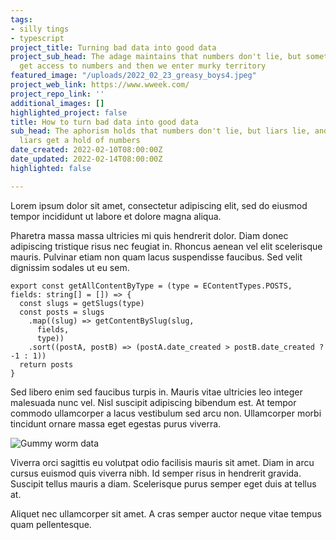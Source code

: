```yaml
---
tags:
- silly tings
- typescript
project_title: Turning bad data into good data
project_sub_head: The adage maintains that numbers don't lie, but sometimes liars
  get access to numbers and then we enter murky territory
featured_image: "/uploads/2022_02_23_greasy_boys4.jpeg"
project_web_link: https://www.wweek.com/
project_repo_link: ''
additional_images: []
highlighted_project: false
title: How to turn bad data into good data
sub_head: The aphorism holds that numbers don't lie, but liars lie, and sometimes
  liars get a hold of numbers
date_created: 2022-02-10T08:00:00Z
date_updated: 2022-02-14T08:00:00Z
highlighted: false

---
```

Lorem ipsum dolor sit amet, consectetur adipiscing elit, sed do eiusmod tempor incididunt ut labore et dolore magna aliqua. 

Pharetra massa massa ultricies mi quis hendrerit dolor. Diam donec adipiscing tristique risus nec feugiat in. Rhoncus aenean vel elit scelerisque mauris. Pulvinar etiam non quam lacus suspendisse faucibus. Sed velit dignissim sodales ut eu sem. 

    
    export const getAllContentByType = (type = EContentTypes.POSTS, fields: string[] = []) => {
      const slugs = getSlugs(type)
      const posts = slugs
        .map((slug) => getContentBySlug(slug,
          fields,
          type))
        .sort((postA, postB) => (postA.date_created > postB.date_created ? -1 : 1))
      return posts
    }

Sed libero enim sed faucibus turpis in. Mauris vitae ultricies leo integer malesuada nunc vel. Nisl suscipit adipiscing bibendum est. At tempor commodo ullamcorper a lacus vestibulum sed arcu non. Ullamcorper morbi tincidunt ornare massa eget egestas purus viverra.

![Gummy worm data](/uploads/2022_02_22_gummi-worms.jpeg "Gummy data")

Viverra orci sagittis eu volutpat odio facilisis mauris sit amet. Diam in arcu cursus euismod quis viverra nibh. Id semper risus in hendrerit gravida. Suscipit tellus mauris a diam. Scelerisque purus semper eget duis at tellus at. 

Aliquet nec ullamcorper sit amet. A cras semper auctor neque vitae tempus quam pellentesque. 